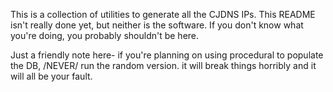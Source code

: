 This is a collection of utilities to generate all the CJDNS IPs. This README isn't really done yet, but neither is the software. If 
you don't know what you're doing, you probably shouldn't be here.

Just a friendly note here- if you're planning on using procedural to populate the DB, /NEVER/ run the random version. it will break
things horribly and it will all be your fault.